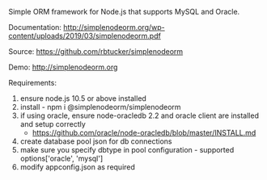 Simple ORM framework for Node.js that supports MySQL and Oracle.

Documentation:
http://simplenodeorm.org/wp-content/uploads/2019/03/simplenodeorm.pdf

Source:
https://github.com/rbtucker/simplenodeorm

Demo:
http://simplenodeorm.org

Requirements:
1. ensure node.js 10.5 or above installed
2. install - npm i @simplenodeorm/simplenodeorm
3. if using oracle, ensure node-oracledb 2.2 and oracle client are installed and setup correctly 
   - https://github.com/oracle/node-oracledb/blob/master/INSTALL.md
5. create database pool json for db connections
6. make sure you specify dbtype in pool configuration - supported options['oracle', 'mysql']
7. modify appconfig.json as required



